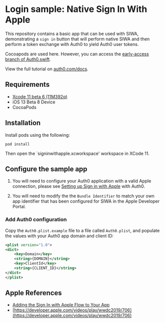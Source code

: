# Login sample: Native Sign In With Apple

This repository contains a basic app that can be used with SIWA, demonstrating a `sign in` button that will perform native SIWA and then perform a token exchange with Auth0 to yield Auth0 user tokens.

Cocoapods are used here. However, you can access the [early-access branch of Auth0.swift](https://github.com/auth0/Auth0.swift/tree/added-apple-token-exchange).

View the full tutorial on [auth0.com/docs](https://auth0.com/docs/quickstart/native/ios-swift-siwa).

## Requirements

- [Xcode 11 beta 6 (11M392q)](https://developer.apple.com/news/releases/)
- iOS 13 Beta 8 Device
- CocoaPods

## Installation

Install pods using the following:

```text
pod install
```

Then open the `signinwithapple.xcworkspace' workspace in XCode 11.

## Configure the sample app

1. You will need to configure your Auth0 application with a valid Apple connection, please see [Setting up Sign in with Apple](https://auth0.com/docs/connections/apple-setup) with Auth0.

1. You will need to modify the the `Bundle Identifier` to match your own app identifier that has been configured for SIWA in the Apple Developer Portal.

### Add Auth0 configuration

Copy the `Auth0.plist.example` file to a file called `Auth0.plist`, and populate the values with your Auth0 app domain and client ID:

```xml
<plist version="1.0">
<dict>
    <key>Domain</key>
    <string>{DOMAIN}</string>
    <key>ClientId</key>
    <string>{CLIENT_ID}</string>
</dict>
</plist>
```

## Apple References

- [Adding the Sign In with Apple Flow to Your App](https://developer.apple.com/documentation/authenticationservices/adding_the_sign_in_with_apple_flow_to_your_app)
- [https://developer.apple.com/videos/play/wwdc2019/706](https://developer.apple.com/videos/play/wwdc2019/706)

